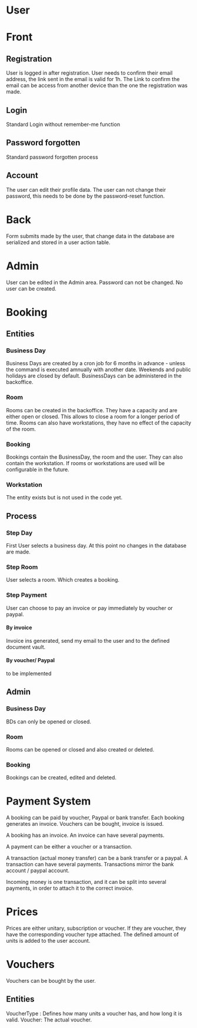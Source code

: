 # User

# Front
## Registration
User is logged in after registration. 
User needs to confirm their email address, the link sent in the email is valid for 1h. 
The Link to confirm the email can be access from another device than the one the registration was made.

## Login
Standard Login without remember-me function

## Password forgotten
Standard password forgotten process

## Account
The user can edit their profile data. 
The user can not change their password, this needs to be done by the password-reset function. 

# Back
Form submits made by the user, that change data in the database are serialized and stored in a user action table. 


# Admin
User can be edited in the Admin area. 
Password can not be changed.
No user can be created. 


# Booking
## Entities
### Business Day
Business Days are created by a cron job for 6 months in advance - unless the command is executed amnually with another date. 
Weekends and public holidays are closed by default.
BusinessDays can be administered in the backoffice.

### Room
Rooms can be created in the backoffice. They have a capacity and are either open or closed. This allows to close a 
room for a longer period of time.
Rooms can also have workstations, they have no effect of the capacity of the room.

### Booking
Bookings contain the BusinessDay, the room and the user. They can also contain the workstation. 
If rooms or workstations are used will be configurable in the future.

### Workstation
The entity exists but is not used in the code yet. 

## Process
### Step Day
First User selects a business day.
At this point no changes in the database are made. 

### Step Room
User selects a room. Which creates a booking. 

### Step Payment
User can choose to pay an invoice or pay immediately by voucher or paypal.

#### By invoice
Invoice ins generated, send my email to the user and to the defined document vault.

#### By voucher/ Paypal
to be implemented


## Admin
### Business Day
BDs can only be opened or closed.

### Room
Rooms can be opened or closed and also created or deleted.

### Booking
Bookings can be created, edited and deleted. 


# Payment System

A booking can be paid by voucher, Paypal or bank transfer.
Each booking generates an invoice. 
Vouchers can be bought, invoice is issued. 

A booking has an invoice. 
An invoice can have several payments. 

A payment can be either a voucher or a transaction.

A transaction (actual money transfer) can be a bank transfer or a paypal.
A transaction can have several payments. 
Transactions mirror the bank account / paypal account. 

Incoming money is one transaction, and it can be split into several payments, in order to attach it to the correct invoice.

# Prices
Prices are either unitary, subscription or voucher. 
If they are voucher, they have the corresponding voucher type attached.
The defined amount of units is added to the user account.


# Vouchers
Vouchers can be bought by the user.

## Entities
VoucherType : Defines how many units a voucher has, and how long it is valid.
Voucher: The actual voucher.
